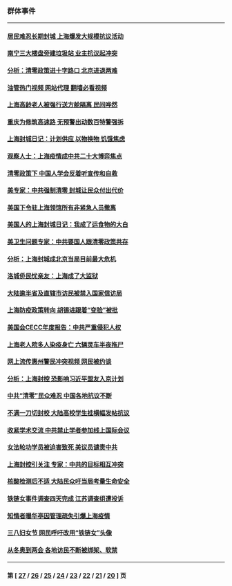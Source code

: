 ### 群体事件
---
#### [居民难忍长期封城 上海爆发大规模抗议活动](../../pages/ncid279/n13724894.md?05030445) 
#### [南宁三大楼盘旁建垃圾站 业主抗议起冲突](../../pages/ncid279/n13723244.md?05030445) 
#### [分析：清零政策进十字路口 北京进退两难](../../pages/ncid279/n13722760.md?05030445) 
#### [油管热门视频 网站代理 翻墙必看视频](http://209.222.30.114:81/youtube.html?05030445)
#### [上海高龄老人被强行送方舱隔离 民间哗然](../../pages/ncid279/n13717318.md?05030445) 
#### [重庆为修筑高速路 无预警出动数百特警强拆](../../pages/ncid279/n13716893.md?05030445) 
#### [上海封城日记：计划供应 以物换物 饥饿焦虑](../../pages/ncid279/n13715646.md?05030445) 
#### [观察人士：上海疫情成中共二十大博弈焦点](../../pages/ncid279/n13713349.md?05030445) 
#### [清零政策下 中国人学会反着听宣传和自救](../../pages/ncid279/n13711002.md?05030445) 
#### [美专家：中共强制清零 封城让民众付出代价](../../pages/ncid279/n13709482.md?05030445) 
#### [美国下令驻上海领馆所有非紧急人员撤离](../../pages/ncid279/n13709373.md?05030445) 
#### [美国人的上海封城日记：我成了运食物的大白](../../pages/ncid279/n13707573.md?05030445) 
#### [美卫生问题专家：中共要国人跟清零政策共存](../../pages/ncid279/n13705925.md?05030445) 
#### [分析：上海封城成北京当局目前最大危机](../../pages/ncid279/n13702771.md?05030445) 
#### [洛城侨民忧亲友：上海成了大监狱](../../pages/ncid279/n13693937.md?05030445) 
#### [大陆逾半省及直辖市访民被禁入国家信访局](../../pages/ncid279/n13689201.md?05030445) 
#### [上海防疫政策转向 胡锡进跟着“变脸”被批](../../pages/ncid279/n13688098.md?05030445) 
#### [美国会CECC年度报告：中共严重侵犯人权](../../pages/ncid279/n13687784.md?05030445) 
#### [上海老人院多人染疫身亡 六辆灵车半夜拖尸](../../pages/ncid279/n13687060.md?05030445) 
#### [网上流传惠州警民冲突视频 网民被约谈](../../pages/ncid279/n13687562.md?05030445) 
#### [分析：上海封控 恐影响习近平盟友入京计划](../../pages/ncid279/n13686881.md?05030445) 
#### [中共“清零”民众难忍 中国各地抗议不断](../../pages/ncid279/n13685186.md?05030445) 
#### [不满一刀切封校 大陆高校学生挂横幅发帖抗议](../../pages/ncid279/n13683669.md?05030445) 
#### [收紧学术交流 中共禁止学者参加线上国际会议](../../pages/ncid279/n13684255.md?05030445) 
#### [女法轮功学员被迫害致死 美议员谴责中共](../../pages/ncid279/n13682069.md?05030445) 
#### [上海封控引关注 专家：中共的目标相互冲突](../../pages/ncid279/n13679402.md?05030445) 
#### [核酸检测后不适 大陆民众吁当局考量生命安全](../../pages/ncid279/n13674223.md?05030445) 
#### [铁链女事件调查四天完成 江苏调查组遭投诉](../../pages/ncid279/n13673940.md?05030445) 
#### [知情者曝华亭因管理疏失引爆上海疫情](../../pages/ncid279/n13642418.md?05030445) 
#### [三八妇女节 网民呼吁改用“铁链女”头像](../../pages/ncid279/n13629332.md?05030445) 
#### [从冬奥到两会 各地访民不断被绑架、软禁](../../pages/ncid279/n13623432.md?05030445) 

---
#### 第 [ [27](./27.md?05030445) / [26](./26.md?05030445) / [25](./25.md?05030445) / [24](./24.md?05030445) / [23](./23.md?05030445) / [22](./22.md?05030445) / [21](./21.md?05030445) / [20](./20.md?05030445) ] 页
